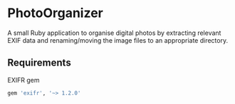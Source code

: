 # PhotoOrganizer

A small Ruby application to organise digital photos by extracting relevant EXIF
data and renaming/moving the image files to an appropriate directory.

## Requirements

EXIFR gem
```ruby
gem 'exifr', '~> 1.2.0'
```
